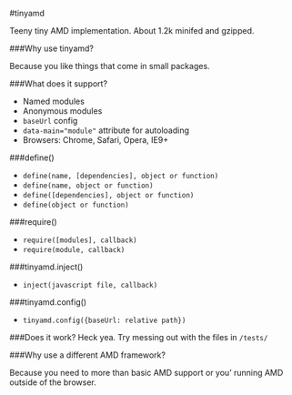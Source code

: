 #tinyamd

Teeny tiny AMD implementation. About 1.2k minifed and gzipped.

###Why use tinyamd?

Because you like things that come in small packages.

###What does it support?

* Named modules
* Anonymous modules
* `baseUrl` config
* `data-main="module"` attribute for autoloading
* Browsers: Chrome, Safari, Opera, IE9+

###define()

* `define(name, [dependencies], object or function)`
* `define(name, object or function)`
* `define([dependencies], object or function)`
* `define(object or function)`

###require()
* `require([modules], callback)`
* `require(module, callback)`

###tinyamd.inject()
* `inject(javascript file, callback)`

###tinyamd.config()
* `tinyamd.config({baseUrl: relative path})`


###Does it work?
Heck yea. Try messing out with the files in `/tests/`

###Why use a different AMD framework?

Because you need to more than basic AMD support or you&rsquo; running AMD outside of the browser.
